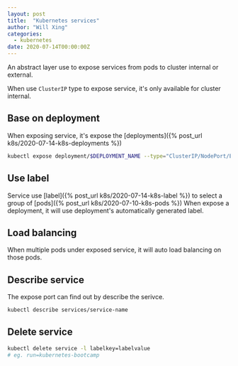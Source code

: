 ```yaml
---
layout: post
title:  "Kubernetes services"
author: "Will Xing"
categories:
  - kubernetes
date: 2020-07-14T00:00:00Z
---
```


An abstract layer use to expose services from pods to cluster internal or external.

When use `ClusterIP` type to expose service, it's only available for cluster internal.

## Base on deployment

When exposing service, it's expose the [deployments]({% post_url k8s/2020-07-14-k8s-deployments %})

```sh
kubectl expose deployment/$DEPLOYMENT_NAME --type="ClusterIP/NodePort/ExternalName..."
```

## Use label

Service use [label]({% post_url k8s/2020-07-14-k8s-label %}) to select a group of [pods]({% post_url k8s/2020-07-10-k8s-pods %})
When expose a deployment, it will use deployment's automatically generated label.

## Load balancing

When multiple pods under exposed service, it will auto load balancing on those pods.

## Describe service

The expose port can find out by describe the serivce.

```sh
kubectl describe services/service-name
```

## Delete service

```sh
kubectl delete service -l labelkey=labelvalue
# eg. run=kubernetes-bootcamp
```
